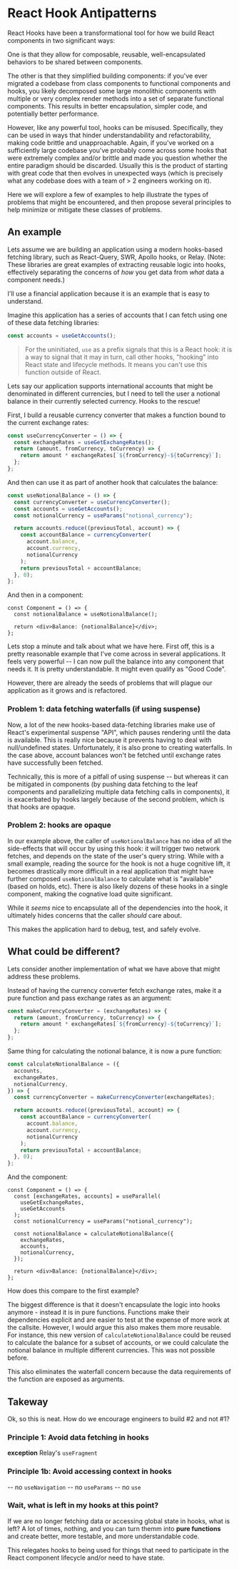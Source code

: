 # React Hook Antipatterns

React Hooks have been a transformational tool for how we build React components in two significant ways:

One is that they allow for composable, reusable, well-encapsulated behaviors to be shared between components.

The other is that they simplified building components: if you've ever migrated a codebase from class components to functional components and hooks, you likely decomposed some large monolithic components with multiple or very complex render methods into a set of separate functional components. This results in better encapsulation, simpler code, and potentially better performance.

However, like any powerful tool, hooks can be misused. Specifically, they can be used in ways that hinder understandability and refactorability, making code brittle and unapproachable. Again, if you've worked on a sufficiently large codebase you've probably come across some hooks that were extremely complex and/or brittle and made you question whether the entire paradigm should be discarded. Usually this is the product of starting with great code that then evolves in unexpected ways (which is precisely what any codebase does with a team of > 2 engineers working on it).

Here we will explore a few of examples to help illustrate the types of problems that might be encountered, and then propose several principles to help minimize or mitigate these classes of problems.

## An example

Lets assume we are building an application using a modern hooks-based fetching library, such as React-Query, SWR, Apollo hooks, or Relay. (Note: These libraries are great examples of extracting reusable logic into hooks, effectively separating the concerns of _how_ you get data from _what_ data a component needs.)

I'll use a financial application because it is an example that is easy to understand.

Imagine this application has a series of accounts that I can fetch using one of these data fetching libraries:

```ts
const accounts = useGetAccounts();
```

> For the uninitiated, `use` as a prefix signals that this is a React hook: it is a way to signal that it may in turn, call other hooks, "hooking" into React state and lifecycle methods. It means you can't use this function outside of React.

Lets say our application supports international accounts that might be denominated in different currencies, but I need to tell the user a notional balance in their currently selected currency. Hooks to the rescue!

First, I build a reusable currency converter that makes a function bound to the current exchange rates:

```ts
const useCurrencyConverter = () => {
  const exchangeRates = useGetExchangeRates();
  return (amount, fromCurrency, toCurrency) => {
    return amount * exchangeRates[`${fromCurrency}-${toCurrency}`];
  };
};
```

And then can use it as part of another hook that calculates the balance:

```ts
const useNotionalBalance = () => {
  const currencyConverter = useCurrencyConverter();
  const accounts = useGetAccounts();
  const notionalCurrency = useParams("notional_currency");

  return accounts.reduce((previousTotal, account) => {
    const accountBalance = currencyConverter(
      account.balance,
      account.currency,
      notionalCurrency
    );
    return previousTotal + accountBalance;
  }, 0);
};
```

And then in a component:

```tsx
const Component = () => {
  const notionalBalance = useNotionalBalance();

  return <div>Balance: {notionalBalance}</div>;
};
```

Lets stop a minute and talk about what we have here. First off, this is a pretty reasonable example that I've come across in several applications. It feels very powerful -- I can now pull the balance into any component that needs it. It is pretty understandable. It might even qualify as "Good Code".

However, there are already the seeds of problems that will plague our application as it grows and is refactored.

### Problem 1: data fetching waterfalls (if using suspense)

Now, a lot of the new hooks-based data-fetching libraries make use of React's experimental suspense "API", which pauses rendering until the data is available. This is really nice because it prevents having to deal with null/undefined states. Unfortunately, it is also prone to creating waterfalls. In the case above, account balances won't be fetched until exchange rates have successfully been fetched.

Technically, this is more of a pitfall of using suspense -- but whereas it can be mitigated in components (by pushing data fetching to the leaf components and parallelizing multiple data fetching calls in components), it is exacerbated by hooks largely because of the second problem, which is that hooks are opaque.

### Problem 2: hooks are opaque

In our example above, the caller of `useNotionalBalance` has no idea of all the side-effects that will occur by using this hook: it will trigger two network fetches, and depends on the state of the user's query string. While with a small example, reading the source for the hook is not a huge cognitive lift, it becomes drastically more difficult in a real application that might have further composed `useNotionalBalance` to calculate what is "available" (based on holds, etc). There is also likely dozens of these hooks in a single component, making the cognative load quite significant.

While it _seems_ nice to encapsulate all of the dependencies into the hook, it ultimately hides concerns that the caller _should_ care about.

This makes the application hard to debug, test, and safely evolve.

## What could be different?

Lets consider another implementation of what we have above that might address these problems.

Instead of having the currency converter fetch exchange rates, make it a pure function and pass exchange rates as an argument:

```ts
const makeCurrencyConverter = (exchangeRates) => {
  return (amount, fromCurrency, toCurrency) => {
    return amount * exchangeRates[`${fromCurrency}-${toCurrency}`];
  };
};
```

Same thing for calculating the notional balance, it is now a pure function:

```ts
const calculateNotionalBalance = ({
  accounts,
  exchangeRates,
  notionalCurrency,
}) => {
  const currencyConverter = makeCurrencyConverter(exchangeRates);

  return accounts.reduce((previousTotal, account) => {
    const accountBalance = currencyConverter(
      account.balance,
      account.currency,
      notionalCurrency
    );
    return previousTotal + accountBalance;
  }, 0);
};
```

And the component:

```tsx
const Component = () => {
  const [exchangeRates, accounts] = useParallel(
    useGetExchangeRates,
    useGetAccounts
  );
  const notionalCurrency = useParams("notional_currency");

  const notionalBalance = calculateNotionalBalance({
    exchangeRates,
    accounts,
    notionalCurrency,
  });

  return <div>Balance: {notionalBalance}</div>;
};
```

How does this compare to the first example?

The biggest difference is that it doesn't encapsulate the logic into hooks anymore - instead it is in pure functions. Functions make their dependencies explicit and are easier to test at the expense of more work at the callsite. However, I would argue this also makes them more reusable. For instance, this new version of `calculateNotionalBalance` could be reused to calculate the balance for a subset of accounts, or we could calculate the notional balance in multiple different currencies. This was not possible before.

This also eliminates the waterfall concern because the data requirements of the function are exposed as arguments.

## Takeway

Ok, so this is neat. How do we encourage engineers to build #2 and not #1?

### Principle 1: Avoid data fetching in hooks

**exception** Relay's `useFragment`

### Principle 1b: Avoid accessing context in hooks

-- no `useNavigation`
-- no `useParams`
-- no `use`

### Wait, what is left in my hooks at this point?

If we are no longer fetching data or accessing global state in hooks, what is left? A lot of times, nothing, and you can turn themm into **pure functions** and create better, more testable, and more understandable code.

This relegates hooks to being used for things that need to participate in the React component lifecycle and/or need to have state.
